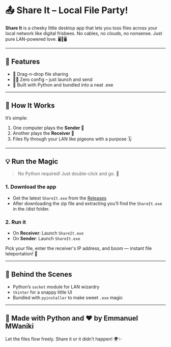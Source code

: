 # 📤 Share It – Local File Party!

**Share It** is a cheeky little desktop app that lets you toss files across your local network like digital frisbees. No cables, no clouds, no nonsense. Just pure LAN-powered love. 🖥️💖🖥️

---

## 🎉 Features

- 📁 Drag-n-drop file sharing
- 🧙‍♂️ Zero config – just launch and send
- 🐍 Built with Python and bundled into a neat .exe

---

## 🚀 How It Works

It’s simple:
1. One computer plays the **Sender 🎯**
2. Another plays the **Receiver 📅**
3. Files fly through your LAN like pigeons with a purpose 🗓️

---

## 💡 Run the Magic

> No Python required! Just double-click and go. 🚀

### 1. Download the app
- Get the latest `ShareIt.exe` from the [Releases](https://github.com/theb0imanuu/share-it/releases)
- After downloading the zip file and extracting you'll find the `ShareIt.exe` in the /dist folder.

### 2. Run it
- On **Receiver**: Launch `ShareIt.exe`
- On **Sender**: Launch `ShareIt.exe`

Pick your file, enter the receiver's IP address, and boom — instant file teleportation! 🚁

---

## 🧠 Behind the Scenes

- Python’s `socket` module for LAN wizardry
- `tkinter` for a snappy little UI
- Bundled with `pyinstaller` to make sweet `.exe` magic


---

## 🐍 Made with Python and ❤️ by Emmanuel MWaniki

Let the files flow freely. Share it or it didn’t happen! 🌍✨

